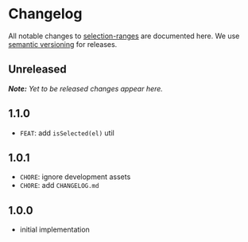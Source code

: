 # Changelog

All notable changes to [selection-ranges](https://github.com/nikku/selection-ranges) are documented here. We use [semantic versioning](http://semver.org/) for releases.

## Unreleased

___Note:__ Yet to be released changes appear here._

## 1.1.0

* `FEAT`: add `isSelected(el)` util

## 1.0.1

* `CHORE`: ignore development assets
* `CHORE`: add `CHANGELOG.md`

## 1.0.0

* initial implementation